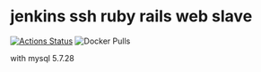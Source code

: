 # jenkins ssh ruby rails web slave

[![Actions Status](https://github.com/luotaoruby/jenkins-ssh-ruby-rails-web-slave/workflows/tests/badge.svg)](https://github.com/luotaoruby/jenkins-ssh-ruby-rails-web-slave/actions)
![Docker Pulls](https://img.shields.io/docker/pulls/luotaoruby/jenkins-ssh-ruby-rails-web-slave)

with mysql 5.7.28

